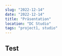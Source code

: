 ```yaml
---
slug: "2022-12-14"
date: "2022-12-14"
title: "Präsentation"
location: "DC Studio"
tags: "project1, studio"
---
```


## Test

